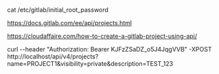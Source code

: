 cat /etc/gitlab/initial_root_password

https://docs.gitlab.com/ee/api/projects.html

https://cloudaffaire.com/how-to-create-a-gitlab-project-using-api/

curl --header "Authorization: Bearer KJFzZSaDZ_o5J4JqgVVB"
 -XPOST http://localhost/api/v4/projects?name=PROJECT1&visibility=private&description=TEST_123